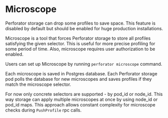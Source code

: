 # Microscope

Perforator storage can drop some profiles to save space. This feature is disabled by default but should be enabled for huge production installations.

Microscope is a tool that forces Perforator storage to store all profiles satisfying the given selector. This is useful for more precise profiling for some period of time. Also, microscope requires user authorization to be enabled.

Users can set up Microscope by running `perforator microscope` command.

Each microscope is saved in Postgres database. Each Perforator storage pod polls the database for new microscopes and saves profiles if they match the microscope selector. 

For now only concrete selectors are supported - by pod_id or node_id. This way storage can apply multiple microscopes at once by using node_id or pod_id maps. This approach allows constant complexity for microscope checks during `PushProfile` rpc calls.
